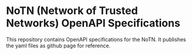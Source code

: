 # NoTN (Network of Trusted Networks) OpenAPI Specifications

This repository contains OpenAPI specifications for the NoTN. It publishes the yaml files as github page for reference. 